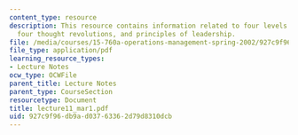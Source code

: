 ```yaml
---
content_type: resource
description: This resource contains information related to four levels of quality,
  four thought revolutions, and principles of leadership.
file: /media/courses/15-760a-operations-management-spring-2002/927c9f96db9ad03763362d79d8310dcb_lecture11_mar1.pdf
file_type: application/pdf
learning_resource_types:
- Lecture Notes
ocw_type: OCWFile
parent_title: Lecture Notes
parent_type: CourseSection
resourcetype: Document
title: lecture11_mar1.pdf
uid: 927c9f96-db9a-d037-6336-2d79d8310dcb
---
```


